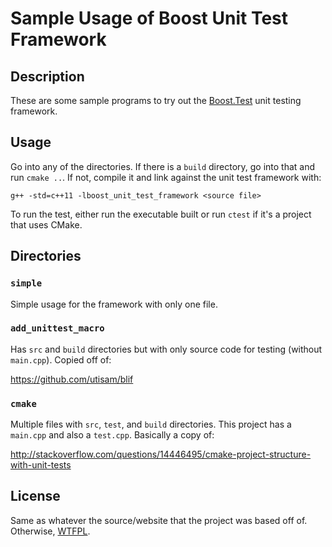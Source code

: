 # Sample Usage of Boost Unit Test Framework

## Description
These are some sample programs to try out the
[Boost.Test](http://www.boost.org/doc/libs/1_59_0/libs/test/doc/html/index.html)
unit testing framework.

## Usage
Go into any of the directories. If there is a `build` directory, go into that
and run `cmake ..`. If not, compile it and link against the unit test
framework with:

    g++ -std=c++11 -lboost_unit_test_framework <source file>

To run the test, either run the executable built or run `ctest` if it's a
project that uses CMake.

## Directories
### `simple`
Simple usage for the framework with only one file.

### `add_unittest_macro`
Has `src` and `build` directories but with only source code for testing
(without `main.cpp`). Copied off of:

https://github.com/utisam/blif

### `cmake`
Multiple files with `src`, `test`, and `build` directories. This project has a
`main.cpp` and also a `test.cpp`. Basically a copy of:

http://stackoverflow.com/questions/14446495/cmake-project-structure-with-unit-tests

## License
Same as whatever the source/website that the project was based off of.
Otherwise, [WTFPL](http://www.wtfpl.net/).
